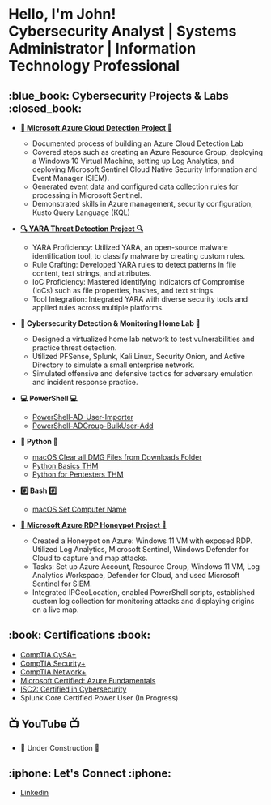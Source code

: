 <h1>Hello, I'm John! <br/>Cybersecurity Analyst</a> | Systems Administrator | Information Technology Professional</a>

<h2>:blue_book: Cybersecurity Projects & Labs :closed_book:</h2>

- <b>[:rotating_light: Microsoft Azure Cloud Detection Project :rotating_light:](https://medium.com/@john.batshon/microsoft-azure-cloud-detection-lab-project-f2f3d60ba067)</b>
  - Documented process of building an Azure Cloud Detection Lab
  - Covered steps such as creating an Azure Resource Group, deploying a Windows 10 Virtual Machine, setting up Log Analytics, and deploying Microsoft Sentinel Cloud Native Security Information and Event Manager (SIEM).
  - Generated event data and configured data collection rules for processing in Microsoft Sentinel.
  - Demonstrated skills in Azure management, security configuration, Kusto Query Language (KQL)
 
- <b>[:mag: YARA Threat Detection Project :mag:](https://medium.com/@john.batshon/yara-threat-detection-lab-ab182962f0cc)</b>
  - YARA Proficiency: Utilized YARA, an open-source malware identification tool, to classify malware by creating custom rules.
  - Rule Crafting: Developed YARA rules to detect patterns in file content, text strings, and attributes.
  - IoC Proficiency: Mastered identifying Indicators of Compromise (IoCs) such as file properties, hashes, and text strings.
  - Tool Integration: Integrated YARA with diverse security tools and applied rules across multiple platforms.
 
- <b>:closed_lock_with_key: Cybersecurity Detection & Monitoring Home Lab :closed_lock_with_key:</b>
  - Designed a virtualized home lab network to test vulnerabilities and practice threat detection.
  - Utilized PFSense, Splunk, Kali Linux, Security Onion, and Active Directory to simulate a small enterprise network.
  - Simulated offensive and defensive tactics for adversary emulation and incident response practice.
 
- <b>:computer: PowerShell :computer:</b>
  - [PowerShell-AD-User-Importer](https://github.com/JohnBatshon/PowerShell-AD-User-Importer)
  - [PowerShell-ADGroup-BulkUser-Add](https://github.com/JohnBatshon/PowerShell-ADGroup-BulkUser-Add)
 
- <b>:snake: Python :snake:</b>
  - [macOS Clear all DMG Files from Downloads Folder](https://github.com/JohnBatshon/clear-dmg-files-downloads)
  - [Python Basics THM](https://github.com/JohnBatshon/Python-Basics-TryHackMe)
  - [Python for Pentesters THM](https://github.com/JohnBatshon/Python-for-PenTesters-THM)

- <b>:hash: Bash :hash:</b>
  - [macOS Set Computer Name](https://github.com/JohnBatshon/Bash-macOS-Set-Computer-Name)
 
- <b>[:honey_pot: Microsoft Azure RDP Honeypot Project :honey_pot:](https://medium.com/@john.batshon/microsoft-azure-rdp-honeypot-project-5e338bdc62ee)</b>
  - Created a Honeypot on Azure: Windows 11 VM with exposed RDP. Utilized Log Analytics, Microsoft Sentinel, Windows Defender for Cloud to capture and map attacks.
  - Tasks: Set up Azure Account, Resource Group, Windows 11 VM, Log Analytics Workspace, Defender for Cloud, and used Microsoft Sentinel for SIEM.
  - Integrated IPGeoLocation, enabled PowerShell scripts, established custom log collection for monitoring attacks and displaying origins on a live map.
  

<h2>:book: Certifications :book:</h2>

- [CompTIA CySA+](https://www.credly.com/badges/1f42b74b-c72a-41e6-9878-b637b12341d8)
- [CompTIA Security+](https://www.credly.com/badges/8fd92de5-d912-4180-9518-fe1362e748fa)
- [CompTIA Network+](https://www.credly.com/badges/14fcb912-7d01-4eb3-ac4a-fd23ef7ad4ab)
- [Microsoft Certified: Azure Fundamentals](https://www.credly.com/badges/5be89e4b-999d-4bb2-b9cf-2bd066f01d70)
- [ISC2: Certified in Cybersecurity](https://www.credly.com/badges/2157be12-0782-472e-ba02-0477d0e1acc3)
- Splunk Core Certified Power User (In Progress)

<h2>📺 YouTube 📺</h2>

- :construction: Under Construction :construction:

<h2>:iphone: Let's Connect :iphone:</h2>

- [Linkedin](https://www.linkedin.com/in/johnbatshon/)
